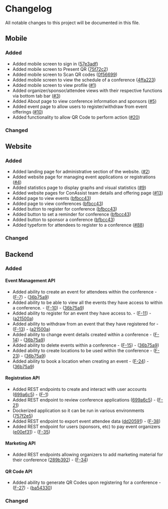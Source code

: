 <!--
This file includes ordered list of changes to the project with links to corresponding Pull Requests.

ALL Pull Requests linked should include reference to the SRS document requirements that it is trying to satisfy or address in some way, if any.

e.g 
### Added
- Added admin dashboard interface ([#1](<link_to_pr_#1>))
### Changed
- Changed admin dashboard widgets available to better fit requirements ([#2](<link_to_pr_#2>))
-->

# Changelog
All notable changes to this project will be documented in this file.

## Mobile
### Added
- Added mobile screen to sign in ([57e3adf](https://github.com/coffeexcode/capstone/commit/57e3adff75627cc3015e0de6aea4cfafbdf00df0))
- Added mobile screen to Present QR ([75f72c2](https://github.com/coffeexcode/capstone/commit/75f72c232a4990a185aac5d14c8294165ca6d739))
- Added mobile screen to Scan QR codes ([0f56699](https://github.com/coffeexcode/capstone/commit/0f56699db40f170264c931d6813e8c88da64d26d))
- Added mobile screen to view the schedule of a conference ([4ffa223](https://github.com/coffeexcode/capstone/commit/4ffa2238b79ee4b5540eabbee2a511331ff47d6f))
- Added mobile screen to view profile ([#1](https://github.com/coffeexcode/capstone/pull/1))
- Added organizer/sponsor/attendee views with their respective functions via bottom tab bar ([#3](https://github.com/coffeexcode/capstone/pull/3))
- Added About page to view conference information and sponsors ([#5](https://github.com/coffeexcode/capstone/pull/5))
- Added event page to allow users to register/withdraw from event offerings ([#10](https://github.com/coffeexcode/capstone/pull/10))
- Added functionality to allow QR Code to perform action ([#20](https://github.com/coffeexcode/capstone/pull/20))

### Changed

## Website
### Added
- Added landing page for administrative section of the website. ([#2](https://github.com/coffeexcode/capstone/pull/2))
- Added website page for managing event applications or registrations ([#4](https://github.com/coffeexcode/capstone/pull/4))
- Added statistics page to display graphs and visual statistics ([#9](https://github.com/coffeexcode/capstone/pull/9))
- Added website pages for ConAssist team details and offering page ([#13](https://github.com/coffeexcode/capstone/pull/13))
- Added page to view events ([bfbcc43](https://github.com/coffeexcode/capstone/pull/14))
- Added page to view conferences ([bfbcc43](https://github.com/coffeexcode/capstone/pull/14))
- Added button to register for conference ([bfbcc43](https://github.com/coffeexcode/capstone/pull/14))
- Added button to set a reminder for conference ([bfbcc43](https://github.com/coffeexcode/capstone/pull/14))
- Added button to sponsor a conference ([bfbcc43](https://github.com/coffeexcode/capstone/pull/14))
- Added typeform for attendees to register to a conference ([#88](https://github.com/coffeexcode/capstone/pull/88))

### Changed

## Backend
### Added
#### Event Management API
- Added ability to create an event for attendees within the conference - ([F-7](https://github.com/coffeexcode/capstone/wiki/Requirements-Document#F-38)) - ([36b75a9](https://github.com/coffeexcode/capstone/commit/36b75a93d60ff215ad8ef35a0036260123e4153f))
- Added ability to be able to view all the events they have access to within a conference. - ([F-10](https://github.com/coffeexcode/capstone/wiki/Requirements-Document#F-38)) - ([36b75a9](https://github.com/coffeexcode/capstone/commit/36b75a93d60ff215ad8ef35a0036260123e4153f))
- Added ability to register for an event they have access to. - ([F-11](https://github.com/coffeexcode/capstone/wiki/Requirements-Document#F-38)) - ([a21500a](https://github.com/coffeexcode/capstone/commit/a21500a8affc93f1487f3246806c4cfbb4419491))
- Added ability to withdraw from an event that they have registered for - ([F-13](https://github.com/coffeexcode/capstone/wiki/Requirements-Document#F-38)) - ([a21500a](https://github.com/coffeexcode/capstone/commit/a21500a8affc93f1487f3246806c4cfbb4419491))
- Added ability to change event details created within a conference - ([F-14](https://github.com/coffeexcode/capstone/wiki/Requirements-Document#F-38)) - ([36b75a9](https://github.com/coffeexcode/capstone/commit/36b75a93d60ff215ad8ef35a0036260123e4153f))
- Added ability to delete events within a conference - ([F-15](https://github.com/coffeexcode/capstone/wiki/Requirements-Document#F-38)) - ([36b75a9](https://github.com/coffeexcode/capstone/commit/36b75a93d60ff215ad8ef35a0036260123e4153f))
- Added ability to create locations to be used within the conference - ([F-23](https://github.com/coffeexcode/capstone/wiki/Requirements-Document#F-38)) - ([36b75a9](https://github.com/coffeexcode/capstone/commit/36b75a93d60ff215ad8ef35a0036260123e4153f))
- Added ability to book a location when creating an event - ([F-24](https://github.com/coffeexcode/capstone/wiki/Requirements-Document#F-38)) - ([36b75a9](https://github.com/coffeexcode/capstone/commit/36b75a93d60ff215ad8ef35a0036260123e4153f))

#### Registration API
- Added REST endpoints to create and interact with user accounts ([699a6c5](https://github.com/Jailoodu/RestfulRegistration/commit/699a6c5e41b2a884352639cd666e45d9bb4bc58a)) - ([F-1](https://github.com/coffeexcode/capstone/wiki/Requirements-Document#F-1))
- Added REST endpoint to review conference applications ([699a6c5](https://github.com/Jailoodu/RestfulRegistration/commit/699a6c5e41b2a884352639cd666e45d9bb4bc58a)) - ([F-21](https://github.com/coffeexcode/capstone/wiki/Requirements-Document#F-21))
- Dockerized application so it can be run in various environments ([757f2e5](https://github.com/Jailoodu/RestfulRegistration/commit/757f2e5eec1960ba19bdb70b576f9b9d6a6c20bc))
- Added REST endpoint to export event attendee data ([dd20591](https://github.com/Jailoodu/RestfulRegistration/commit/dd20591ee28f3af258593a111bdee0e1ac33640c)) - ([F-38](https://github.com/coffeexcode/capstone/wiki/Requirements-Document#F-38))
- Added REST endpoint for users (sponsors, etc) to pay event organizers ([e00ef31](https://github.com/Jailoodu/RestfulRegistration/commit/e00ef3177cef831dd87cc9628e1d7c0ff0d6757f)) - ([F-35](https://github.com/coffeexcode/capstone/wiki/Requirements-Document#F-35))

#### Marketing API
- Added REST endpoints allowing organizers to add marketing material for their conference ([289b392](https://github.com/Jailoodu/RestfulMarketing/commit/289b3923abdf193c2fe2d2227a0083ddd382b5e1)) - ([F-34](https://github.com/coffeexcode/capstone/wiki/Requirements-Document#F-34))

#### QR Code API
- Added ability to generate QR Codes upon registering for a conference - ([F-27](https://github.com/coffeexcode/capstone/wiki/Requirements-Document#F-38)) - ([ba54330](https://github.com/coffeexcode/RestfulQr/commit/ba54330e28b7286ce7949ef22acd7cd4cfcc3d9d))

### Changed
